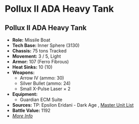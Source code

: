 # Pollux II ADA Heavy Tank 

## Pollux II ADA Heavy Tank 

- **Role:** Missile Boat 
- **Tech Base:** Inner Sphere (3130) 
- **Chassis:** 75 tons Tracked 
- **Movement:** 3 / 5, Light 
- **Armor:** 107 (Ferro Fibrous) 
- **Heat Sinks:** 10 (10) 
- **Weapons:** 
  - Arrow IV (ammo: 30) 
  - Silver Bullet (ammo: 24) 
  - Small X-Pulse Laser × 2 
- **Equipment:** 
  - Guardian ECM Suite 
- **Sources:** TP: Epsilon Eridani - Dark Age , [Master Unit List](http://masterunitlist.info/Unit/Details/7401) 
- **Battle Value:** 1192 
- [*More Info*](pollux_ii_ada_heavy_tank/pollux_ii_ada_heavy_tank.md) 

